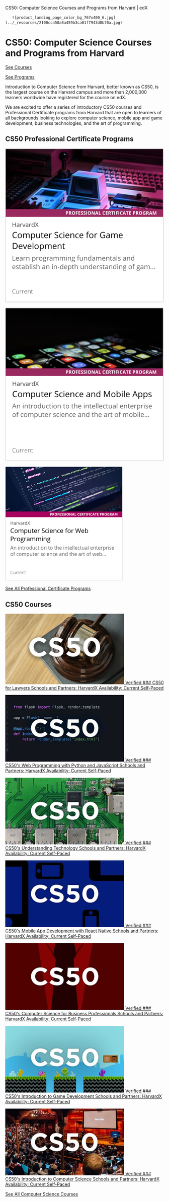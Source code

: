 CS50: Computer Science Courses and Programs from Harvard | edX

       ![product_landing_page_color_bg_767x400_6.jpg](../_resources/2100cca50a8a459b3ca01f7943d8b70a.jpg)

# CS50: Computer Science Courses and Programs from Harvard

 [See Courses](https://www.edx.org/cs50?utm_content=email-harvardx&utm_medium=partner-marketing&utm_source=email&utm_campaign=harvardx&_ke=eyJrbF9lbWFpbCI6ICJtYXJjYWNvaGVuQGdtYWlsLmNvbSIsICJrbF9jb21wYW55X2lkIjogIkFQV051NCJ9#edx-product-discovery-cards)

 [See Programs](https://www.edx.org/cs50?utm_content=email-harvardx&utm_medium=partner-marketing&utm_source=email&utm_campaign=harvardx&_ke=eyJrbF9lbWFpbCI6ICJtYXJjYWNvaGVuQGdtYWlsLmNvbSIsICJrbF9jb21wYW55X2lkIjogIkFQV051NCJ9#edx-product-how-it-works)

Introduction to Computer Science from Harvard, better known as CS50, is the largest course on the Harvard campus and more than 2,000,000 learners worldwide have registered for the course on edX.

We are excited to offer a series of introductory CS50 courses and Professional Certificate programs from Harvard that are open to learners of all backgrounds looking to explore computer science, mobile app and game development, business technologies, and the art of programming.

## CS50 Professional Certificate Programs

 [![](../_resources/655c65564a7159148afcef7db75cf867.png)](https://www.edx.org/professional-certificate/harvardx-computer-science-for-game-development)

 [![](../_resources/df7ad7e748eba82fc04e7f9a1162c241.png)](https://www.edx.org/professional-certificate/harvardx-computer-science-and-mobile-apps)

 [![](../_resources/341efa275348b1aa14611f8db0043fe8.png)](https://www.edx.org/professional-certificate/harvardx-computer-science-for-web-programming)

 [See All Professional Certificate Programs](https://www.edx.org/course/?type=Professional%20Certificate)

## CS50 Courses

 [ ![315ce06a-d9f7-4c7e-ac11-1fe99e20893e-ff14684c60b3.small.png](../_resources/d45a5af394acd034be2173df3b3296c6.png)        Verified       ### CS50 for Lawyers         Schools and Partners: HarvardX          Availability: Current      Self-Paced](https://www.edx.org/course/cs50-for-lawyers-2)

 [ ![8f8e5124-1dab-47e6-8fa6-3fbdc0738f0a-974ffb43cd83.small.jpg](../_resources/a985f4fd41c759820e21874d73191575.jpg)        Verified       ### CS50's Web Programming with Python and JavaScript         Schools and Partners: HarvardX          Availability: Current      Self-Paced](https://www.edx.org/course/cs50s-web-programming-with-python-and-javascript)

 [ ![9e0d9bd0-8557-49bc-a949-4fc7ff7727ac-c1670bfffbc8.small.jpg](../_resources/09f5e797d78b1a442534572290bfcebf.jpg)        Verified       ### CS50's Understanding Technology         Schools and Partners: HarvardX          Availability: Current      Self-Paced](https://www.edx.org/course/cs50s-understanding-technology)

 [ ![98955fca-5874-45a9-b2d5-278e6694c6ed-75fc9fa09f09.small.jpg](../_resources/39e2207b31ec142f16e78dc9240934b7.jpg)        Verified       ### CS50's Mobile App Development with React Native         Schools and Partners: HarvardX          Availability: Current      Self-Paced](https://www.edx.org/course/cs50s-mobile-app-development-with-react-native)

 [ ![0c675c29-54ee-42ff-ac95-01f53450bc8b-aaffd76ac491.small.jpg](../_resources/58da453dd011f5157875e29f3d7f52f4.jpg)        Verified       ### CS50's Computer Science for Business Professionals         Schools and Partners: HarvardX          Availability: Current      Self-Paced](https://www.edx.org/course/cs50s-computer-science-for-business-professionals)

 [ ![8d1da557-03db-4175-b881-e0480d706d96-d4fc70850897.small.jpg](../_resources/83c3044473f892af2022c686d4ae2407.jpg)        Verified       ### CS50's Introduction to Game Development         Schools and Partners: HarvardX          Availability: Current      Self-Paced](https://www.edx.org/course/cs50s-introduction-to-game-development)

 [ ![da1b2400-322b-459b-97b0-0c557f05d017-66c5b94d974a.small.jpg](../_resources/688fe89ae71c22a767b880d779455e76.jpg)        Verified       ### CS50's Introduction to Computer Science         Schools and Partners: HarvardX          Availability: Current      Self-Paced](https://www.edx.org/course/cs50s-introduction-computer-science-harvardx-cs50x)

 [See All Computer Science Courses](https://www.edx.org/course/?subject=Computer%20Science)
